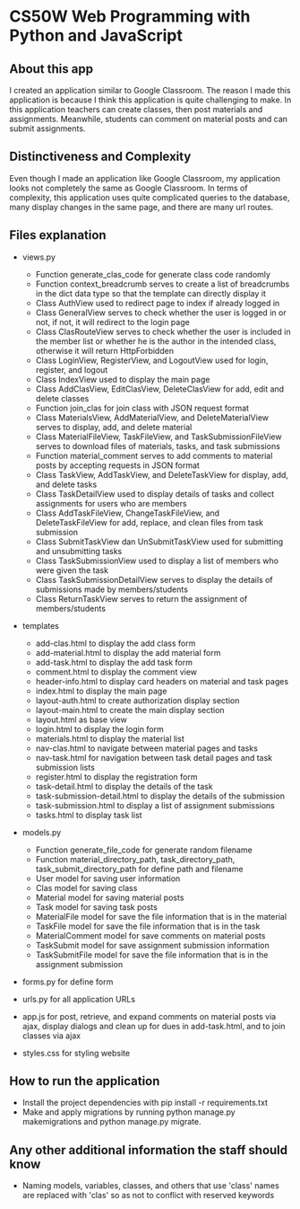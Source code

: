 # CS50W Web Programming with Python and JavaScript

## About this app
I created an application similar to Google Classroom. The reason I made this application is because I think this application is quite challenging to make. In this application teachers can create classes, then post materials and assignments. Meanwhile, students can comment on material posts and can submit assignments.

## Distinctiveness and Complexity
Even though I made an application like Google Classroom, my application looks not completely the same as Google Classroom. In terms of complexity, this application uses quite complicated queries to the database, many display changes in the same page, and there are many url routes.

## Files explanation
* views.py
  * Function generate_clas_code for generate class code randomly
  * Function context_breadcrumb serves to create a list of breadcrumbs in the dict data type so that the template can directly display it
  * Class AuthView used to redirect page to index if already logged in
  * Class GeneralView serves to check whether the user is logged in or not, if not, it will redirect to the login page
  * Class ClasRouteView serves to check whether the user is included in the member list or whether he is the author in the intended class, otherwise it will return HttpForbidden
  * Class LoginView, RegisterView, and LogoutView used for login, register, and logout
  * Class IndexView used to display the main page
  * Class AddClasView, EditClasView, DeleteClasView for add, edit and delete classes
  * Function join_clas for join class with JSON request format
  * Class MaterialsView, AddMaterialView, and DeleteMaterialView serves to display, add, and delete material
  * Class MaterialFileView, TaskFileView, and TaskSubmissionFileView serves to download files of materials, tasks, and task submissions
  * Function material_comment serves to add comments to material posts by accepting requests in JSON format
  * Class TaskView, AddTaskView, and DeleteTaskView for display, add, and delete tasks
  * Class TaskDetailView used to display details of tasks and collect assignments for users who are members
  * Class AddTaskFileView, ChangeTaskFileView, and DeleteTaskFileView for add, replace, and clean files from task submission
  * Class SubmitTaskView dan UnSubmitTaskView used for submitting and unsubmitting tasks
  * Class TaskSubmissionView used to display a list of members who were given the task
  * Class TaskSubmissionDetailView serves to display the details of submissions made by members/students
  * Class ReturnTaskView serves to return the assignment of members/students

* templates
  * add-clas.html to display the add class form
  * add-material.html to display the add material form
  * add-task.html to display the add task form
  * comment.html to display the comment view
  * header-info.html to display card headers on material and task pages
  * index.html to display the main page
  * layout-auth.html to create authorization display section
  * layout-main.html to create the main display section
  * layout.html as base view
  * login.html to display the login form
  * materials.html to display the material list
  * nav-clas.html to navigate between material pages and tasks
  * nav-task.html for navigation between task detail pages and task submission lists
  * register.html to display the registration form
  * task-detail.html to display the details of the task
  * task-submission-detail.html to display the details of the submission
  * task-submission.html to display a list of assignment submissions
  * tasks.html to display task list

* models.py
  * Function generate_file_code for generate random filename
  * Function material_directory_path, task_directory_path, task_submit_directory_path for define path and filename
  * User model for saving user information
  * Clas model for saving class
  * Material model for saving material posts
  * Task model for saving task posts
  * MaterialFile model for save the file information that is in the material
  * TaskFile model for save the file information that is in the task
  * MaterialComment model for save comments on material posts
  * TaskSubmit model for save assignment submission information
  * TaskSubmitFile model for save the file information that is in the assignment submission

* forms.py for define form

* urls.py for all application URLs

* app.js for post, retrieve, and expand comments on material posts via ajax, display dialogs and clean up for dues in add-task.html, and to join classes via ajax

* styles.css for styling website

## How to run the application
* Install the project dependencies with pip install -r requirements.txt
* Make and apply migrations by running python manage.py makemigrations and python manage.py migrate.

## Any other additional information the staff should know
* Naming models, variables, classes, and others that use 'class' names are replaced with 'clas' so as not to conflict with reserved keywords